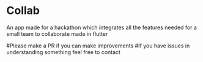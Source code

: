 # Collab
An app made for a hackathon which integrates all the features needed for a small team to collaborate made in flutter

#Please make a PR if you can make improvements
#If you have issues in understanding something feel free to contact

